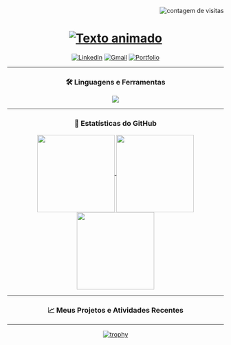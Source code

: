<p align="right">
  <img src="https://komarev.com/ghpvc/?username=Dev-Diogelucasc&style=flat-square&color=blueviolet" alt="contagem de visitas"/>
</p>

<h1 align="center">
  <a href="https://git.io/typing-svg">
    <img src="https://readme-typing-svg.demolab.com?font=Fira+Code&weight=700&size=40&pause=1000&color=8A2BE2&center=true&vCenter=true&width=500&lines=Oi!+Eu+sou+[SEU NOME];Sou+um(a)+[SUA PROFISSÃO];Sempre+aprendendo+e+evoluindo!" alt="Texto animado">
  </a>
</h1>

<p align="center">
  <a href="https://www.linkedin.com/in/dev-cassimiro/" target="_blank"><img src="https://img.shields.io/badge/LinkedIn-0077B5?style=for-the-badge&logo=linkedin&logoColor=white" alt="LinkedIn"></a>
  <a href="dev.diogelucas@gmail.com"><img src="https://img.shields.io/badge/Gmail-D14836?style=for-the-badge&logo=gmail&logoColor=white" alt="Gmail"></a>
  <a href="https://portflio-diogenes.vercel.app/" target="_blank"><img src="https://img.shields.io/badge/Portfólio-8A2BE2?style=for-the-badge&logo=react&logoColor=white" alt="Portfolio"></a>
</p>

<hr>

<h3 align="center">🛠️ Linguagens e Ferramentas</h3>
<p align="center">
  <a href="https://skillicons.dev">
    <img src="https://skillicons.dev/icons?i=html,css,js,ts,react,nextjs,nodejs,java,python,cs,docker,git,vscode,figma,mysql,postgres,mongodb&perline=8" />
  </a>
</p>

<hr>

<h3 align="center">🚀 Estatísticas do GitHub</h3>
<div align="center">
  <a href="https://github.com/anuraghazra/github-readme-stats">
    <img align="center" height="180em" src="https://github-readme-stats.vercel.app/api?username=[SEU_USUARIO_GITHUB]&show_icons=true&theme=tokyonight&include_all_commits=true&count_private=true"/>
  </a>
  <a href="https://github.com/anuraghazra/github-readme-stats">
    <img align="center" height="180em" src="https://github-readme-stats.vercel.app/api/top-langs/?username=[SEU_USUARIO_GITHUB]&layout=compact&langs_count=7&theme=tokyonight"/>
  </a>
  <a href="https://github.com/denvercoder1/github-readme-streak-stats">
    <img align="center" height="180em" src="https://github-readme-streak-stats.herokuapp.com/?user=[SEU_USUARIO_GITHUB]&theme=tokyonight" />
  </a>
</div>

<hr>

<h3 align="center">📈 Meus Projetos e Atividades Recentes</h3>

<hr>

<p align="center">
  <a href="https://github.com/ryo-ma/github-profile-trophy">
    <img src="https://github-profile-trophy.vercel.app/?username=Dev-DiogeLucasc&theme=tokyonight&row=1&column=7" alt="trophy" />
  </a>
</p>
